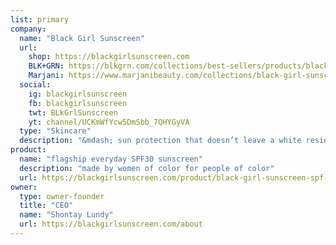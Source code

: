```yaml
---
list: primary
company:
  name: "Black Girl Sunscreen"
  url:
    shop: https://blackgirlsunscreen.com
    BLK+GRN: https://blkgrn.com/collections/best-sellers/products/black-girl-sunscreen-spf-30
    Marjani: https://www.marjanibeauty.com/collections/black-girl-sunscreen/products/black-girl-sunscreen-spf-30
  social:
    ig: blackgirlsunscreen
    fb: blackgirlsunscreen
    twt: BLkGrlSunscreen
    yt: channel/UCKmWfYcw5DmSbb_7QHYGyVA
  type: "Skincare"
  description: "&mdash; sun protection that doesn’t leave a white residue on your skin"
product:
  name: "flagship everyday SPF30 sunscreen"
  description: "made by women of color for people of color"
  url: https://blackgirlsunscreen.com/product/black-girl-sunscreen-spf-30/
owner:
  type: owner-founder
  title: "CEO"
  name: "Shontay Lundy"
  url: https://blackgirlsunscreen.com/about
---
```

